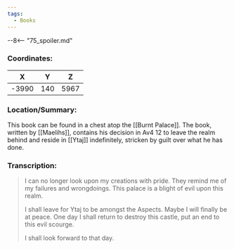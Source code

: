 ```yaml
---
tags:
  - Books
---
```


--8<-- "75_spoiler.md"

### Coordinates:
| **X** | **Y**| **Z** |
|:-----:|:----:|:-----:|
|-3990  |140   |5967  |

### Location/Summary:
This book can be found in a chest atop the [[Burnt Palace]]. The book, written by [[Maelihs]], contains his decision in Av4 12 to leave the realm behind and reside in [[Ytaj]] indefinitely, stricken by guilt over what he has done.

### Transcription:
> I can no longer look upon my creations with pride. They remind me of my failures and wrongdoings. This palace is a blight of evil upon this realm.
>
> I shall leave for Ytaj to be amongst the Aspects. Maybe I will finally be at peace.
> One day I shall return to destroy this castle, put an end to this evil scourge.
>
> I shall look forward to that day.

